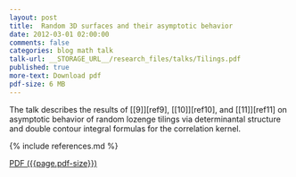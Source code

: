 ```yaml
---
layout: post
title:  Random 3D surfaces and their asymptotic behavior
date: 2012-03-01 02:00:00
comments: false
categories: blog math talk
talk-url: __STORAGE_URL__/research_files/talks/Tilings.pdf
published: true
more-text: Download pdf
pdf-size: 6 MB
---
```


The talk describes the results of [[9]][ref9], [[10]][ref10], and [[11]][ref11] on asymptotic behavior of
random lozenge tilings via determinantal structure and double contour integral formulas for the correlation
kernel.

{% include references.md %}

<!--more-->

<a href="{{ page.talk-url | replace: '__STORAGE_URL__', site.storage_url}}" target="_blank">PDF ({{page.pdf-size}})</a>
